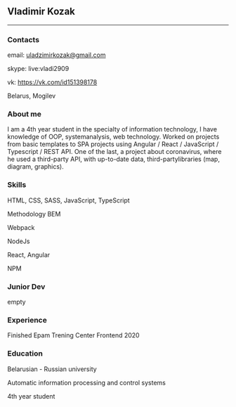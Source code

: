 Vladimir Kozak
--------------
--------------
### Contacts

email: uladzimirkozak@gmail.com

skype: live:vladi2909

vk: https://vk.com/id151398178

Belarus, Mogilev


### About me
I am a 4th year student in the specialty of information technology, I have knowledge of OOP, systemanalysis, web technology.
Worked on projects from basic templates to SPA projects using Angular / React / JavaScript / Typescript / REST API.
One of the last, a project about coronavirus, where he used a third-party API, with up-to-date data, third-partylibraries (map, diagram, graphics).

### Skills
HTML, CSS, SASS, JavaScript, TypeScript

Methodology BEM

Webpack

NodeJs

React, Angular

NPM

### Junior Dev
empty

### Experience
Finished Epam Trening Center Frontend 2020

### Education
Belarusian - Russian university

Automatic information processing and control systems

4th year student